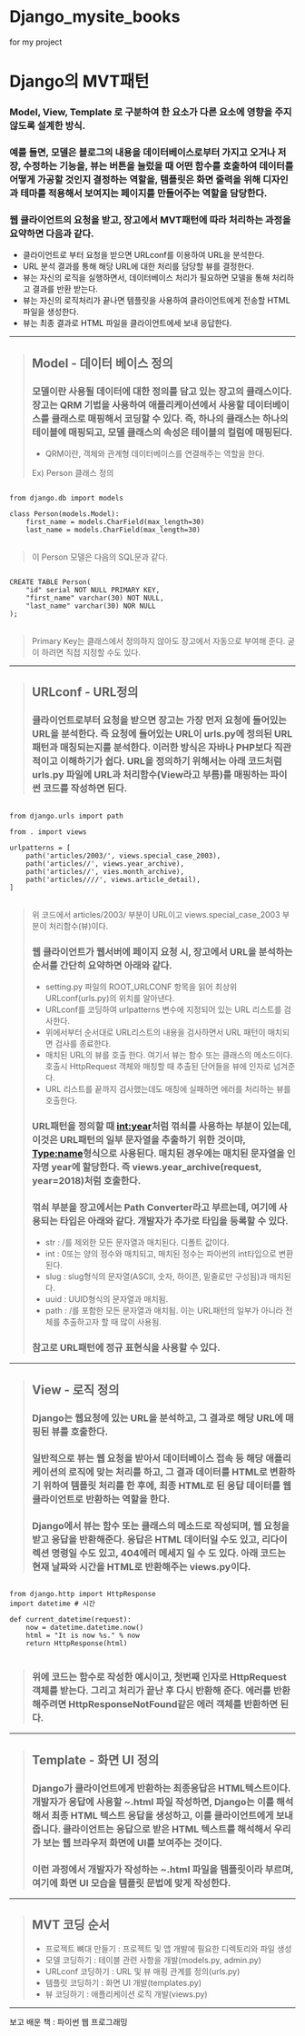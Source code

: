 # Django_mysite_books
for my project

Django의 MVT패턴
===============

### Model, View, Template 로 구분하여 한 요소가 다른 요소에 영향을 주지 않도록 설계한 방식.

### 예를 들면, 모델은 블로그의 내용을 데이터베이스로부터 가지고 오거나 저장, 수정하는 기능을, 뷰는 버튼을 눌렀을 때 어떤 함수를 호출하여 데이터를 어떻게 가공할 것인지 결정하는 역할을, 템플릿은 화면 줄력을 위해 디자인과 테마를 적용해서 보여지는 페이지를 만들어주는 역할을 담당한다.

### 웹 클라이언트의 요청을 받고, 장고에서 MVT패턴에 따라 처리하는 과정을 요약하면 다음과 같다.

* 클라이언트로 부터 요청을 받으면 URLconf를 이용하여 URL을 분석한다.
* URL 분석 결과를 통해 해당 URL에 대한 처리를 담당할 뷰를 결정한다.
* 뷰는 자신의 로직을 실행하면서, 데이터베이스 처리가 필요하면 모델을 통해 처리하고 결과를 반환 받는다.
* 뷰는 자신의 로직처리가 끝나면 템플릿을 사용하여 클라이언트에게 전송할 HTML파일을 생성한다.
* 뷰는 최종 결과로 HTML 파일을 클라이언트에세 보내 응답한다.

---------------------------------------

> ## Model - 데이터 베이스 정의
> ### 모델이란 사용될 데이터에 대한 정의를 담고 있는 장고의 클래스이다. 장고는 QRM 기법을 사용하여 애플리케이션에서 사용할 데이터베이스를 클래스로 매핑해서 코딩할 수 있다. 즉, 하나의 클래스는 하나의 테이블에 매핑되고, 모델 클래스의 속성은 테이블의 컬럼에 매핑된다.
> * QRM이란, 객체와 관계형 데이터베이스를 연결해주는 역할을 한다.
>
> Ex) Person 클래스 정의 
<pre>
<code>
from django.db import models

class Person(models.Model):
    first_name = models.CharField(max_length=30)
    last_name = models.CharField(max_length=30)
</code>
</pre>
> 이 Person 모델은 다음의 SQL문과 같다.
<pre>
<code>
CREATE TABLE Person(
    "id" serial NOT NULL PRIMARY KEY,
    "first_name" varchar(30) NOT NULL,
    "last_name" varchar(30) NOR NULL
);
</code>
</pre>
> Primary Key는 클래스에서 정의하지 않아도 장고에서 자동으로 부여해 준다. 굳이 하려면 직접 지정할 수도 있다.

-------------------------------------

>## URLconf - URL정의
>### 클라이언트로부터 요청을 받으면 장고는 가장 먼저 요청에 들어있는 URL을 분석한다. 즉 요청에 들어있는 URL이 urls.py에 정의된 URL패턴과 매칭되는지를 분석한다. 이러한 방식은 자바나 PHP보다 직관적이고 이해하기가 쉽다. URL을 정의하기 위해서는 아래 코드처럼 urls.py 파일에 URL과 처리함수(View라고 부름)를 매핑하는 파이썬 코드를 작성하면 된다.
<pre>
<code>
from django.urls import path

from . import views

urlpatterns = [
    path('articles/2003/', views.special_case_2003),
    path('articles/<int:year>/', views.year_archive),
    path('articles/<int:year>/<int:month>', vies.month_archive),
    path('articles/<int:year>/<int:month>/<slug:slug>/', views.article_detail),
]
</code>
</pre>
> 위 코드에서 articles/2003/ 부분이 URL이고 views.special_case_2003 부분이 처리함수(뷰)이다.
>### 웹 클라이언트가 웹서버에 페이지 요청 시, 장고에서 URL을 분석하는 순서를 간단히 요약하면 아래와 같다.
> * setting.py 파일의 ROOT_URLCONF 항목을 읽어 최상위 URLconf(urls.py)의 위치를 알아낸다.
> * URLconf를 코딩하여 urlpatterns 변수에 지정되어 있는 URL 리스트를 검사한다.
> * 위에서부터 순서대로 URL리스트의 내용을 검사하면서 URL 패턴이 매치되면 검사를 종료한다.
> * 매치된 URL의 뷰를 호출 한다. 여기서 뷰는 함수 또는 클래스의 메소드이다. 호출시 HttpRequest 객체와 매칭할 때 추출된 단어들을 뷰에 인자로 넘겨준다.
> * URL 리스트를 끝까지 검사했는데도 매칭에 실패하면 에러를 처리하는 뷰를 호출한다.
>
>### URL패턴을 정의할 때 <int:year>처럼 꺾쇠를 사용하는 부분이 있는데, 이것은 URL패턴의 일부 문자열을 추출하기 위한 것이먀, <Type:name>형식으로 사용된다. 매치된 경우에는 매치된 문자열을 인자명 year에 할당한다. 즉 views.year_archive(request, year=2018)처럼 호출한다.
>### 꺾쇠 부분을 장고에서는 Path Converter라고 부르는데, 여기에 사용되는 타입은 아래와 같다. 개발자가 추가로 타입을 등록할 수 있다.
> * str : /를 제외한 모든 문자열과 매치된다. 디폴트 값이다.
> * int : 0또는 양의 정수와 매치되고, 매치된 정수는 파이썬의 int타입으로 변환된다.
> * slug : slug형식의 문자열(ASCII, 숫자, 하이픈, 밑줄로만 구성됨)과 매치된다.
> * uuid : UUID형식의 문자열과 매치됨.
> * path : /를 포함한 모든 문자열과 매치됨. 이는 URL패턴의 일부가 아니라 전체를 추출하고자 할 때 많이 사용됨.
> ### 참고로 URL패턴에 정규 표현식을 사용할 수 있다. 
----------------------------------------------------------------
>## View - 로직 정의
>### Django는 웹요청에 있는 URL을 분석하고, 그 결과로 해당 URL에 매핑된 뷰를 호출한다. 
>### 일반적으로 뷰는 웹 요청을 받아서 데이터베이스 접속 등 해당 애플리케이션의 로직에 맞는 처리를 하고, 그 결과 데이터를 HTML로 변환하기 위하여 템플릿 처리를 한 후에, 최종 HTML로 된 응답 데이터를 웹 클라이언트로 반환하는 역할을 한다.
>### Django에서 뷰는 함수 또는 클래스의 메소드로 작성되며, 웹 요청을 받고 응답을 반환해준다. 응답은 HTML 데이터일 수도 있고, 리다이렉션 명령일 수도 있고, 404에러 메세지 일 수 도 있다. 아래 코드는 현재 날짜와 시간을 HTML로 반환해주는 views.py이다.
<pre>
<code>
from django.http import HttpResponse
import datetime # 시간

def current_datetime(request):
    now = datetime.datetime.now()
    html = "<html><body>It is now %s.</body></html>" % now
    return HttpResponse(html)
</code>
</pre>
>### 위에 코드는 함수로 작성한 예시이고, 첫번째 인자로 HttpRequest 객체를 받는다. 그리고 처리가 끝난 후 다시 반환해 준다. 에러를 반환해주려면 HttpResponseNotFound같은 에러 객체를 반환하면 된다.
----------------------------------------------------------------
>## Template - 화면 UI 정의
>### Django가 클라이언트에게 반환하는 최종응답은 HTML텍스트이다. 개발자가 응답에 사용할 ~.html 파일 작성하면, Django는 이를 해석해서 최종 HTML 텍스트 응답을 생성하고, 이를 클라이언트에게 보내줍니다. 클라이언트는 응답으로 받은 HTML 텍스트를 해석해서 우리가 보는 웹 브라우저 화면에 UI를 보여주는 것이다.
>### 이런 과정에서 개발자가 작성하는 ~.html 파일을 템플릿이라 부르며, 여기에 화면 UI 모습을 템플릿 문법에 맞게 작성한다.
----------------------------------------------------------------
>## MVT 코딩 순서
> * 프로젝트 뼈대 만들기 : 프로젝트 및 앱 개발에 필요한 디렉토리와 파일 생성
> * 모델 코딩하기 : 테이블 관련 사항을 개발(models.py, admin.py)
> * URLconf 코딩하기 : URL 및 뷰 매핑 관계를 정의(urls.py)
> * 템플릿 코딩하기 : 화면 UI 개발(templates.py)
> * 뷰 코딩하기 : 애플리케이션 로직 개발(views.py)



------------------------------
보고 배운 책 : 파이썬 웹 프로그래밍
